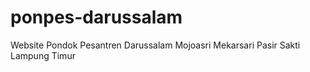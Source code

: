 # ponpes-darussalam
Website Pondok Pesantren Darussalam Mojoasri Mekarsari Pasir Sakti Lampung Timur
